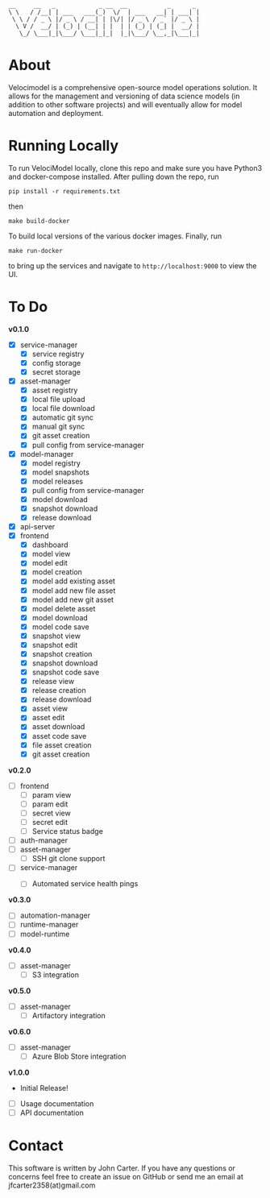```
__     __   _            _ __  __           _      _
\ \   / /__| | ___   ___(_)  \/  | ___   __| | ___| |
 \ \ / / _ \ |/ _ \ / __| | |\/| |/ _ \ / _` |/ _ \ |
  \ V /  __/ | (_) | (__| | |  | | (_) | (_| |  __/ |
   \_/ \___|_|\___/ \___|_|_|  |_|\___/ \__,_|\___|_|
```

# About

Velocimodel is a comprehensive open-source model operations solution. It allows for the management and versioning of data science models (in addition to other software projects) and will eventually allow for model automation and deployment.

# Running Locally

To run VelociModel locally, clone this repo and make sure you have Python3 and docker-compose installed. After pulling down the repo, run

```
pip install -r requirements.txt
```

then

```
make build-docker
```

To build local versions of the various docker images. Finally, run

```
make run-docker
```

to bring up the services and navigate to `http://localhost:9000` to view the UI.

# To Do

**v0.1.0**

- [x] service-manager
   - [x] service registry
   - [x] config storage
   - [x] secret storage
- [x] asset-manager
   - [x] asset registry
   - [x] local file upload
   - [x] local file download
   - [x] automatic git sync
   - [x] manual git sync
   - [x] git asset creation
   - [x] pull config from service-manager
- [x] model-manager
   - [x] model registry
   - [x] model snapshots
   - [x] model releases
   - [x] pull config from service-manager
   - [x] model download
   - [x] snapshot download
   - [x] release download
- [x] api-server
- [x] frontend
   - [x] dashboard
   - [x] model view
   - [x] model edit
   - [x] model creation
   - [x] model add existing asset
   - [x] model add new file asset
   - [x] model add new git asset
   - [x] model delete asset
   - [x] model download
   - [x] model code save
   - [x] snapshot view
   - [x] snapshot edit
   - [x] snapshot creation
   - [x] snapshot download
   - [x] snapshot code save
   - [x] release view
   - [x] release creation
   - [x] release download
   - [x] asset view
   - [x] asset edit
   - [x] asset download
   - [x] asset code save
   - [x] file asset creation
   - [x] git asset creation

**v0.2.0**

- [ ] frontend
   - [ ] param view
   - [ ] param edit
   - [ ] secret view
   - [ ] secret edit
   - [ ] Service status badge
- [ ] auth-manager
- [ ] asset-manager
   - [ ] SSH git clone support
- [ ] service-manager
   - [ ] Automated service health pings


**v0.3.0**

- [ ] automation-manager
- [ ] runtime-manager
- [ ] model-runtime

**v0.4.0**

- [ ] asset-manager
   - [ ] S3 integration

**v0.5.0**

- [ ] asset-manager
   - [ ] Artifactory integration

**v0.6.0**

- [ ] asset-manager
   - [ ] Azure Blob Store integration

**v1.0.0**

- Initial Release!
- [ ] Usage documentation
- [ ] API documentation

# Contact

This software is written by John Carter. If you have any questions or concerns feel free to create an issue on GitHub or send me an email at jfcarter2358(at)gmail.com

